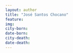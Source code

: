```yaml
---
layout: author
title: "José Santos Chocano"
feature: 
img:
city-born: 
date-born: 
city-death: 
date-death:
---
```

